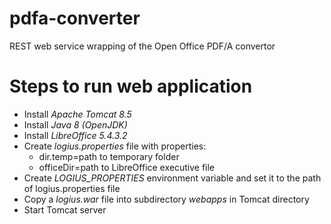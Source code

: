 # pdfa-converter
REST web service wrapping of the Open Office PDF/A convertor

# Steps to run web application
 - Install _Apache Tomcat 8.5_
 - Install _Java 8 (OpenJDK)_
 - Install _LibreOffice 5.4.3.2_
 - Create _logius.properties_ file with properties:
    - dir.temp=path to temporary folder
    - officeDir=path to LibreOffice executive file
 - Create _LOGIUS_PROPERTIES_ environment variable and set it to the path of logius.properties file
 - Copy a _logius.war_ file into subdirectory _webapps_ in Tomcat directory
 - Start Tomcat server